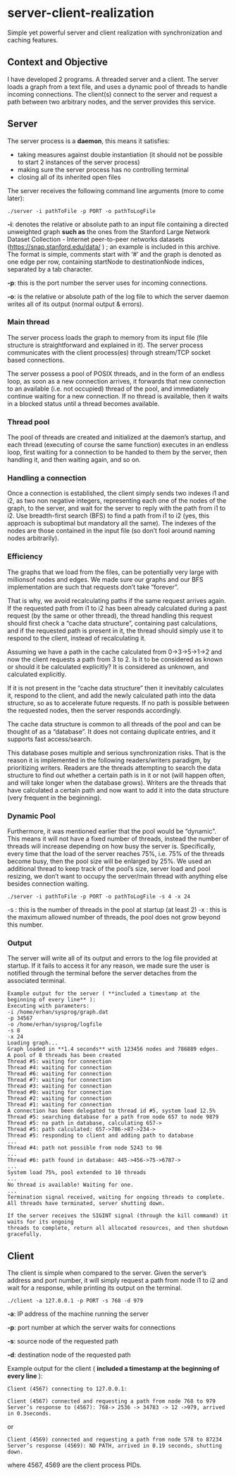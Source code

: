 # server-client-realization

Simple yet powerful server and client realization with synchronization and caching features.

## Context and Objective

I have developed 2 programs. A threaded server and a client. The server loads a graph from a text file, and uses a dynamic pool of threads to handle incoming connections. The client(s) connect to the server and request a path between two arbitrary nodes, and the server provides
this service.

## Server

The server process is a **daemon**, this means it satisfies:

- taking measures against double instantiation (it should not be possible to start 2 instances of the
    server process)
- making sure the server process has no controlling terminal
- closing all of its inherited open files

The server receives the following command line arguments (more to come later):

```
./server -i pathToFile -p PORT -o pathToLogFile
```
**-i**: denotes the relative or absolute path to an input file containing a directed unweighted
graph **such as** the ones from the Stanford Large Network Dataset Collection - Internet peer-to-peer
networks datasets (https://snap.stanford.edu/data/ ) ; an example is included in this archive. The format
is simple, comments start with ‘#’ and the graph is denoted as one edge per row, containing startNode
to destinationNode indices, separated by a tab character.

**-p**: this is the port number the server uses for incoming connections.

**-o**: is the relative or absolute path of the log file to which the server daemon writes all of its output (normal output & errors).

### Main thread

The server process loads the graph to memory from its input file (file
structure is straightforward and explained in it). The server process communicates with the client process(es) through stream/TCP socket based
connections.

The server possess a pool of POSIX threads, and in the form of an endless loop, as soon as a new
connection arrives, it forwards that new connection to an available (i.e. not occupied) thread of the
pool, and immediately continue waiting for a new connection. If no thread is available, then it waits in a blocked status until a thread becomes available.

### Thread pool

The pool of threads are created and initialized at the daemon’s startup, and each thread (executing of course the same function) executes in an endless loop, first waiting for a connection to be handed to them by the server, then handling it, and then waiting again, and so on.


### Handling a connection

Once a connection is established, the client simply sends two indexes i1 and i2, as two non negative integers, representing each one of the nodes of the graph, to the
server, and wait for the server to reply with the path from i1 to i2. Use breadth-first search (BFS) to find a path from i1 to i2 (yes, this approach is suboptimal but mandatory all the same). The indexes of the nodes are those contained in the input file (so don’t fool around naming nodes arbitrarily).

### Efficiency

The graphs that we load from the files, can be potentially very large with millionsof nodes and edges. We made sure our graphs and our BFS implementation are such that requests don’t
take “forever”.

That is why, we avoid recalculating paths if the same request arrives again. If the requested path from i1 to i2 has been already calculated during a past request (by the same or other thread), the thread handling this request should first check a “cache data structure”, containing past calculations, and if the
requested path is present in it, the thread should simply use it to respond to the client, instead of recalculating it.

Assuming we have a path in the cache calculated from 0->3->5->1->2 and now the client requests a path from 3 to 2. Is it to be considered as known or should it be calculated explicitly? It is considered as unknown, and calculated explicitly.

If it is not present in the “cache data structure” then it inevitably calculates it, respond to the client,
and add the newly calculated path into the data structure, so as to accelerate future requests. If no path
is possible between the requested nodes, then the server responds accordingly.

The cache data structure is common to all threads of the pool and can be thought of as a
“database”. It does not containg duplicate entries, and it supports fast access/search. 

This database poses multiple and serious synchronization risks. That is the reason it is implemented in the following readers/writers paradigm, by prioritizing writers. Readers are the threads attempting to search the data
structure to find out whether a certain path is in it or not (will happen often, and will take longer when
the database grows). Writers are the threads that have calculated a certain path and now want to add it
into the data structure (very frequent in the beginning).


### Dynamic Pool

Furthermore, it was mentioned earlier that the pool would be “dynamic”. This
means it will not have a fixed number of threads, instead the number of threads will increase depending
on how busy the server is. Specifically, every time that the load of the server reaches 75%, i.e. 75% of
the threads become busy, then the pool size will be enlarged by 25%. We used an additional thread to keep
track of the pool’s size, server load and pool resizing, we don’t want to occupy the server/main thread
with anything else besides connection waiting.

```
./server -i pathToFile -p PORT -o pathToLogFile -s 4 -x 24
```
-s : this is the number of threads in the pool at startup (at least 2)
-x : this is the maximum allowed number of threads, the pool does not grow beyond this number.

### Output

The server will write all of its output and errors to the log file provided at startup. If it
fails to access it for any reason, we made sure the user is notified through the terminal before the
server detaches from the associated terminal.

```
Example output for the server ( **included a timestamp at the beginning of every line** ):
Executing with parameters:
-i /home/erhan/sysprog/graph.dat
-p 34567
-o /home/erhan/sysprog/logfile
-s 8
-x 24
Loading graph...
Graph loaded in **1.4 seconds** with 123456 nodes and 786889 edges.
A pool of 8 threads has been created
Thread #5: waiting for connection
Thread #4: waiting for connection
Thread #6: waiting for connection
Thread #7: waiting for connection
Thread #3: waiting for connection
Thread #0: waiting for connection
Thread #2: waiting for connection
Thread #1: waiting for connection
A connection has been delegated to thread id #5, system load 12.5%
Thread #5: searching database for a path from node 657 to node 9879
Thread #5: no path in database, calculating 657->
Thread #5: path calculated: 657->786->87->234->
Thread #5: responding to client and adding path to database
...
Thread #4: path not possible from node 5243 to 98
...
Thread #6: path found in database: 445->456->75->6787->
...
System load 75%, pool extended to 10 threads
...
No thread is available! Waiting for one.
...
Termination signal received, waiting for ongoing threads to complete.
All threads have terminated, server shutting down.

If the server receives the SIGINT signal (through the kill command) it waits for its ongoing
threads to complete, return all allocated resources, and then shutdown gracefully.
```


## Client


The client is simple when compared to the server. Given the server’s address and port number, it will
simply request a path from node i1 to i2 and wait for a response, while printing its output on the
terminal.

```
./client -a 127.0.0.1 -p PORT -s 768 -d 979
```
**-a**: IP address of the machine running the server

**-p**: port number at which the server waits for connections

**-s**: source node of the requested path

**-d**: destination node of the requested path

Example output for the client ( **included a timestamp at the beginning of every line** ):

```
Client (4567) connecting to 127.0.0.1:

Client (4567) connected and requesting a path from node 768 to 979
Server’s response to (4567): 768-> 2536 -> 34783 -> 12 ->979, arrived in 0.3seconds.
```

or

```
Client (4569) connected and requesting a path from node 578 to 87234
Server’s response (4569): NO PATH, arrived in 0.19 seconds, shutting down.
```
where 4567, 4569 are the client process PIDs.
